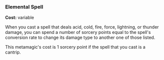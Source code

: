 ### Elemental Spell
**Cost:** variable

When you cast a spell that deals acid, cold, fire, force, lightning, or thunder damage, you can spend a number of sorcery points equal to the spell's conversion rate to change its damage type to another one of those listed.

This metamagic's cost is 1 sorcery point if the spell that you cast is a cantrip.
